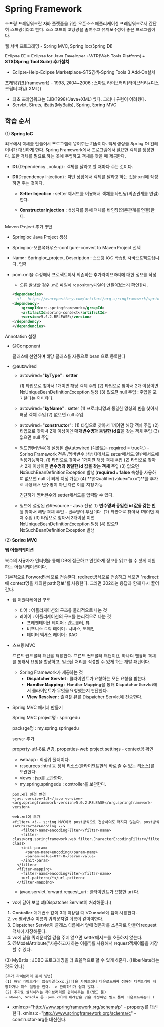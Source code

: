 # Spring Framework

스프링 프레임워크란 자바 플랫폼을 위한 오픈소스 애플리케이션 프레임워크로서 간단히 스프링이라고 한다. 소스 코드의 코딩량을 줄여주고 유지보수성이 좋은 프로그램이다.

웹 서버 프로그래밍 - Spring MVC, Spring Ioc(Spring DI)

Eclipse EE = Eclipse for Java Developer +WTP(Web Tools Platform) + **STS(Spring Tool Suite) 추가설치**

* Eclipse-Help-Eclipse Marketplace-STS검색-Spring Tools 3 Add-On설치

프레임워크(framework) - 1998, 2004~2006 : 스마트 라이브러리(라이브러리+디스크립터 파일( XML))

* 최초 프레임워크는 EJB(1998)(Java+XML) 였다. 그러나 구현이 어려웠다.  
* Servlet, Struts, iBatis(MyBatis), Spring, Spring MVC 

## 학습 순서

(1) **Spring IoC**

외부에서 객체를 만들어서 프로그램에 넣어주는 기술이다. 객체 생성을 Spring DI 컨테이너가 대신하게 한다. Spring Framework에서 프로그램에서 필요한 객체를 생성한다. 또한 객체를 필요로 하는 곳에 주입하고 객체를 찾을 때 제공한다.

* **DL**(Dependency Lookup) : 객체를 달라고 할 때마다 주는 것이다.

* **DI**(Dependency Injection) : 어떤 상황에서 객체를 달라고 하는 것을 xml에 작성하면 주는 것이다.

  * **Setter Injection** : setter 메서드를 이용해서 객체를 바인딩(의존관계를 연결)한다.

  * **Constructor Injection** : 생성자를 통해 객체를 바인딩(의존관계를 연결)한다.

Maven Project 추가 방법

- Springioc Java Project 생성

- Springioc-오른쪽마우스-configure-convert to Maven Project 선택

- Name : Springioc_project, Description : 스프링 IOC 학습용 자바프로젝트입니다. 입력

- pom.xml을 수정해서 프로젝트에서 의존하는 추가라이브러리에 대한 정보를 작성

  - 오류 발생할 경우 .m2 파일에 repository파일이 만들어졌는지 확인한다. 

  ```xml
  <dependencies>
    <!-- https://mvnrepository.com/artifact/org.springframework/spring-context -->
  <dependency>
      <groupId>org.springframework</groupId>
      <artifactId>spring-context</artifactId>
      <version>5.0.2.RELEASE</version>
  </dependency>
  </dependencies> 
  ```

Annotation 설정

* @Component

  클래스에 선언하며 해당 클래스를 자동으로 bean 으로 등록한다

* @autowired

  * autowired="**byType**" : **setter**

    (1) 타입으로 찾아서 1개이면 해당 객체 주입
    (2) 타입으로 찾아서 2개 이상이면 NoUniqueBeanDefinitionException 발생
    (3) 없으면 null 주입 : 주입을 포기한다는 의미이다.

  * autowired="**byName**"  : setter
    (1) 프로퍼티명과 동일한 명칭의 빈을 찾아서 해당 객체 주입
    (2) 없으면 null 주입

  * autowired="**constructor**"  : 
    (1) 타입으로 찾아서 1개이면 해당 객체 주입
    (2) 타입으로 찾아서 2개 이상이면 **매개변수명과 동일한 id 값**을 갖는 객체 주입
    (3) 없으면 null 주입

  * 필드(멤버변수)에 설정된 @Autowired (디폴트는 required = true다.) - Spring Framework 전용 /멤버변수,생성자메서드,setter메서드,일반메서드에 적용가능하다.
    (1) 타입으로 찾아서 1개이면 해당 객체 주입
    (2) 타입으로 찾아서 2개 이상이면 **변수명과 동일한 id 값을 갖는 객체** 주입
    (3) 없으면 NoSuchBeanDefinitionException 발생
         (**required = false** 속성을 사용하여 없으면 null 이 되게 지정 가능) 
    (4) **@Qualifier(value="xxx")**를 추가로 사용해서 변수명이 아닌 다른 이름 지정 가능

    간단하게 멤버변수와 setter메서드를 입력할 수 있다.

  * 필드에 설정된 @Resource - Java 전용
    (1) **변수명과 동일한 id 값을 갖는 빈**을 찾아서 해당 객체 주입 - 변수명이 우선이다.
    (2) 타입으로 찾아서 1개이면 객체 주입
    (3) 타입으로 찾아서 2개이상 이면 NoUniqueBeanDefinitionException 발생
    (4) 없으면 NoSuchBeanDefinitionException 발생

(2) **Spring MVC**

**웹 어플리케이션**

복수의 사용자가 인터넷을 통해 DB에 접근하고 안전하게 정보를 읽고 쓸 수 있게 지원하는 어플리케이션이다.

기본적으로 Forword방식으로 전송한다. redirect방식으로 전송하고 싶으면 "redirect:에 context명을 제외한 path정보"를 사용한다. 그러면 302라는 응답과 함께 다시 끌어간다.

* 웹 어플리케이션 구조
  	* 티어 : 어플리케이션의 구조를 물리적으로 나눈 것
   * 레이어 : 어플리케이션의 구조를 논리적으로 나눈 것
     	* 프레젠테이션 레이어 : 컨트롤러, 뷰
     	* 비즈니스 로직 레이어 : 서비스, 도메인
     	* 데이터 엑세스 레이어 : DAO

* 스프링 MVC

  프론트 컨트롤러 패턴을 적용한다. 프론트 컨트롤러 패턴이란, 하나의 핸들러 객체를 통해서 요청을 할당하고, 일관된 처리를 작성할 수 있게 하는 개발 패턴이다.

  * Spring Framework가 제공하는 것
    * **Dispatcher Servlet** : 클라이언트가 요청하는 모든 요청을 받는다.
    * **Handler Mapping** : Handler Mapping을 통해 Dispatcher Servlet에서 클라이언트가 무엇을 요청했는지 판단한다.
    * **View Resolver** : 출력할 뷰를 Dispatcher Servlet에 전송한다.

* Spring MVC 패키지 만들기

  Spring MVC project명 : springedu

  package명 : my.spring.springedu

  server 추가

  property-utf-8로 변경, properties-web project settings - context명 확인

  * webapp : 최상위 폴더이다.
  * resources :html 등 정적 리소스(클라이언트한테 바로 줄 수 있는 리소스)를 보관한다.
  * views : jsp를 보관한다.
  * my.spring.springedu : controller를 보관한다.

  ```
  pom.xml 환경 변경
  <java-version>1.8</java-version>
  <org.springframework-version>5.0.2.RELEASE</org.springframework-version>
  ```

  ```
  web.xml에 추가
  <filter> <!-- spring MVC에서 post방식으로 전송하여도 깨지지 않는다. post방식 setCharacterEncoding -->
      <filter-name>encodingFilter</filter-name>
      <filter-class>org.springframework.web.filter.CharacterEncodingFilter</filter-class>
      <init-param>
        <param-name>encoding</param-name>
        <param-value>UTF-8</param-value>
      </init-param>
    </filter>
    <filter-mapping>
      <filter-name>encodingFilter</filter-name>
      <url-pattern>/*</url-pattern>
    </filter-mapping>
  ```

  * javax.servlet.forward.request_uri :  클라이언트가 요청한 uri 다.

* vo에 담아 보낼 떄(Dispatcher Servlet이 처리해준다.)

1. Controller 매개변수 값이 3개 이상일 때 VO model에 담아 사용한다. 
2. vo 멤버변수 이름과 쿼리문자열 이름이 같아야한다.
3. Dispatcher Servlet이 클래스 이름에서 앞에 첫문자를 소문자로 만들어 request객체에 저장해준다.
4. vo에 담을 쿼리문자열 값을 주지 않으면 setter메서드를 호출하지 않는다.
5. @ModelAttribute("사용하고자 하는 이름")를 사용해서 request객체이름을 저장할 수 있다. 

(3) MyBatis : JDBC 프로그래밍을 더 효율적으로 할 수 있게 해준다. (HiberNate라는 것도 있다.)

```
[추가 라이브러리 준비 방법]
(1) 해당 라이브러리 압축파일(xxx.jar)을 사이트에서 다운로드하여 정해진 디렉토리에 저장하거나 패스 설정을 한다. -> 관리하기가 쉽지 않다..
(2) 추가로 설치하려는 라이브러리를 관리해주는 툴(빌드 툴)
- Maven, Gradle 등 (pom.xml에 내려받을 것을 작성하면 빌드 툴이 다운로드해준다.)
```

* xmlns:p="http://www.springframework.org/schema/p" - property를 대신한다.
  xmlns:c="http://www.springframework.org/schema/c" - constructor-arg를 대신한다.